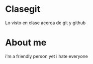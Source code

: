 # Clasegit
Lo visto en clase acerca de git y github

# About me
i'm a friendly person yet i hate everyone
